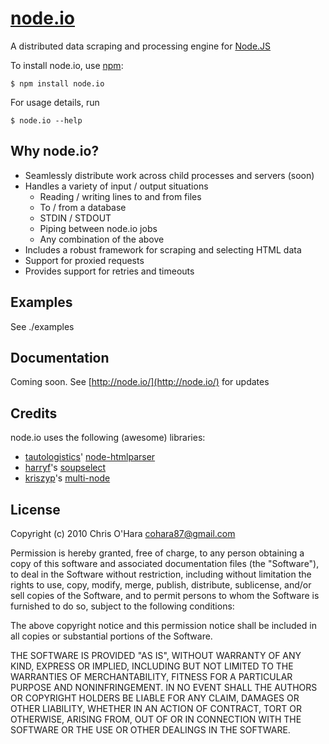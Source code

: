 # [node.io](http://node.io/)

A distributed data scraping and processing engine for [Node.JS](http://nodejs.org/)

To install node.io, use [npm](http://github.com/isaacs/npm):

    $ npm install node.io

For usage details, run

    $ node.io --help    
        
## Why node.io?

- Seamlessly distribute work across child processes and servers (soon)
- Handles a variety of input / output situations
    * Reading / writing lines to and from files
    * To / from a database
    * STDIN / STDOUT
    * Piping between node.io jobs
    * Any combination of the above
- Includes a robust framework for scraping and selecting HTML data
- Support for proxied requests
- Provides support for retries and timeouts

## Examples

See ./examples

## Documentation

Coming soon. See [http://node.io/](http://node.io/) for updates

## Credits

node.io uses the following (awesome) libraries:

- [tautologistics](https://github.com/tautologistics)' [node-htmlparser](https://github.com/tautologistics/node-htmlparser)
- [harryf](https://github.com/harryf)'s [soupselect](https://github.com/harryf/node-soupselect)
- [kriszyp](https://github.com/kriszyp)'s [multi-node](https://github.com/kriszyp/multi-node)

## License

Copyright (c) 2010 Chris O'Hara <cohara87@gmail.com>

Permission is hereby granted, free of charge, to any person obtaining
a copy of this software and associated documentation files (the
"Software"), to deal in the Software without restriction, including
without limitation the rights to use, copy, modify, merge, publish,
distribute, sublicense, and/or sell copies of the Software, and to
permit persons to whom the Software is furnished to do so, subject to
the following conditions:

The above copyright notice and this permission notice shall be
included in all copies or substantial portions of the Software.

THE SOFTWARE IS PROVIDED "AS IS", WITHOUT WARRANTY OF ANY KIND,
EXPRESS OR IMPLIED, INCLUDING BUT NOT LIMITED TO THE WARRANTIES OF
MERCHANTABILITY, FITNESS FOR A PARTICULAR PURPOSE AND
NONINFRINGEMENT. IN NO EVENT SHALL THE AUTHORS OR COPYRIGHT HOLDERS BE
LIABLE FOR ANY CLAIM, DAMAGES OR OTHER LIABILITY, WHETHER IN AN ACTION
OF CONTRACT, TORT OR OTHERWISE, ARISING FROM, OUT OF OR IN CONNECTION
WITH THE SOFTWARE OR THE USE OR OTHER DEALINGS IN THE SOFTWARE.
